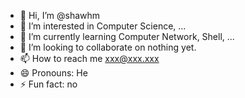 - 👋 Hi, I’m @shawhm
- 👀 I’m interested in Computer Science, ...
- 🌱 I’m currently learning Computer Network, Shell, ...
- 💞️ I’m looking to collaborate on nothing yet.
- 📫 How to reach me xxx@xxx.xxx
- 😄 Pronouns: He
- ⚡ Fun fact: no

<!---
shawhm/shawhm is a ✨ special ✨ repository because its `README.md` (this file) appears on your GitHub profile.
You can click the Preview link to take a look at your changes.
--->
